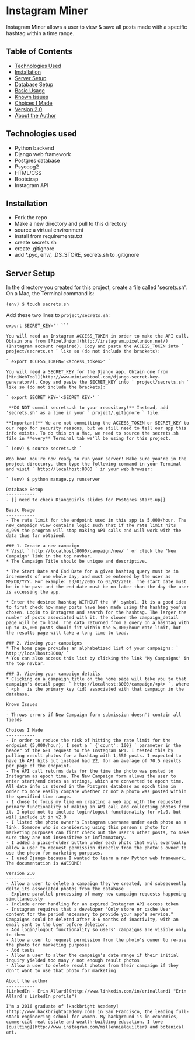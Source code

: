 # Instagram Miner
Instagram Miner allows a user to view & save all posts made with a specific hashtag within a time range. 

Table of Contents
----------
- [Technologies Used](https://github.com/erinallard/instagram_miner#technologies-used)
- [Installation](https://github.com/erinallard/instagram_miner#installation)
- [Server Setup](https://github.com/erinallard/instagram_miner#server-setup)
- [Database Setup](https://github.com/erinallard/instagram_miner#database-setup)
- [Basic Usage](https://github.com/erinallard/instagram_miner#basic-usage)
- [Known Issues](https://github.com/erinallard/instagram_miner#known-issues)
- [Choices I Made](https://github.com/erinallard/instagram_miner#choices-i-made)
- [Version 2.0](https://github.com/erinallard/instagram_miner#version-20)
- [About the Author](https://github.com/erinallard/instagram_miner#about-the-author)


Technologies used
----------
- Python backend
- Django web framework
- Postgres database
- Psycopg2
- HTML/CSS
- Bootstrap
- Instagram API

Installation
-----------
- Fork the repo
- Make a new directory and pull to this directory
- source a virtual environment
- install from requirements.txt
- create secrets.sh
- create .gitignore
- add *.pyc, env/, .DS_STORE, secrets.sh to .gitignore

Server Setup
-----------
In the directory you created for this project, create a file called 'secrets.sh'. On a Mac, the Terminal command is: 

` (env) $ touch secrets.sh `

Add these two lines to ` project/secrets.sh `:

``` export ACCESS_TOKEN=''
export SECRET_KEY='' ```

You will need an Instagram ACCESS_TOKEN in order to make the API call. Obtain one from [PixelUnion](http://instagram.pixelunion.net/) (Instagram account required). Copy and paste the ACCESS_TOKEN into ` project/secrets.sh ` like so (do not include the brackets):

` export ACCESS_TOKEN='<access_token>' `

You will need a SECRET_KEY for the Django app. Obtain one from [MiniWebTool](http://www.miniwebtool.com/django-secret-key-generator/). Copy and paste the SECRET_KEY into ` project/secrets.sh ` like so (do not include the brackets):

` export SECRET_KEY='<SECRET_KEY>' `

 **DO NOT commit secrets.sh to your repository!** Instead, add 'secrets.sh' as a line in your ` project/.gitignore ` file.

**Important!** We are not committing the ACCESS_TOKEN or SECRET_KEY to our repo for security reasons, but we still need to tell our app this info exists. To do this on a Mac, we need to source the secrets.sh file in **every** Terminal tab we'll be using for this project. 

` (env) $ source secrets.sh `

Woo hoo! You're now ready to run your server! Make sure you're in the project directory, then type the following command in your Terminal and visit ` http://localhost:8000 ` in your web browser:

` (env) $ python manage.py runserver

Database Setup
-----------
- [[ need to check DjangoGirls slides for Postgres start-up]]

Basic Usage
-----------
- The rate limit for the endpoint used in this app is 5,000/hour. The new_campaign view contains logic such that if the rate limit hits 4,999 the program will stop making API calls and will work with the data thus far obtained.
 
### 1. Create a new campaign
* Visit ` http://localhost:8000/campaign/new/ ` or click the 'New Campaign' link in the top navbar.
* The Campaign Title should be unique and descriptive.

* The Start Date and End Date for a given hashtag query must be in increments of one whole day, and must be entered by the user as MM/DD/YYY. For example: 03/01/2016 to 03/02/2016. The start date must be in the past and the end date must be no later than the day the user is accessing the app.

* Enter the desired hashtag WITHOUT the '#' symbol. It is a good idea to first check how many posts have been made using the hashtag you've chosen. Login to Instagram and search for the hashtag. The larger the number of posts associated with it, the slower the campaign_detail page will be to load. The data returned from a query on a hashtag with up to 35,000 posts should fit within the 5,000/hour rate limit, but the results page will take a long time to load.

### 2. Viewing your campaigns
* The home page provides an alphabetized list of your campaigns: ` http://localhost:8000/ `
* You can also access this list by clicking the link 'My Campaigns' in the top navbar.

### 3. Viewing your campaign details
* Clicking on a campaign title on the home page will take you to that campaign's detail page: ` http://localhost:8000/campaign/<pk> `, where ` <pk ` is the primary key (id) associated with that campaign in the database.

Known Issues
------------
- Throws errors if New Campaign form submission doesn't contain all fields

Choices I Made
-----------
- In order to reduce the risk of hitting the rate limit for the endpoint (5,000/hour), I sent a ` {'count': 100} ` parameter in the header of the GET request to the Instagram API. I tested this by pulling result photos for a hashtag with 1,550 posts. I expected to have 16 API hits but instead had 22, for an average of 70.5 results per page of the endpoint. 
- The API call returns data for the time the photo was posted to Instagram as epoch time. The New Campaign form allows the user to enter start/end dates as strings, which are converted to epoch time. All date info is stored in the Postgres database as epoch time in order to more easily compare whether or not a photo was posted within the specified time range.
- I chose to focus my time on creating a web app with the requested primary functionality of making an API call and collecting photos from it. I opted not to include login/logout functionality for v1.0, but will include it in v2.0
- I listed the photo owner's Instagram username under each photo as a link. Someone who is considering using this person's photo for marketing purposes can first check out the user's other posts, to make sure they are not insensitive or inflammatory. 
- I added a place-holder button under each photo that will eventually allow a user to request permission directly from the photo's owner to use the photo for marketing purposes. 
- I used Django because I wanted to learn a new Python web framework. The documentation is AWESOME!

Version 2.0
-----------
- Allow a user to delete a campaign they've created, and subsequently delte its associated photos from the database
- Explore parallel processing of many new campaign requests happening simultaneously
- Include error handling for an expired Instagram API access token
- Instagram requires that a developer "Only store or cache User content for the period necessary to provide your app's service." Campaigns could be deleted after 3-6 months of inactivity, with an email sent to the User before deletion. 
- Add login/logout functionality so users' campaigns are visible only to them
- Allow a user to request permission from the photo's owner to re-use the photo for marketing purposes
- Add tests
- Allow a user to alter the campaign's date range if their initial inquiry yielded too many / not enough result photos
- Allow a user to delete result photos from their campaign if they don't want to use that photo for marketing

About the author
-----------
[LinkedIn - Erin Allard](http://www.linkedin.com/in/erinallard1 "Erin Allard's LinkedIn profile")

I'm a 2016 graduate of [Hackbright Academy](http://www.hackbrightacademy.com) in San Francisco, the leading full-stack engineering school for women. My background is in economics, commercial real estate and wealth-building education. I love [quilting](http://www.instagram.com/millennialquilter) and botanical art. 
